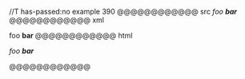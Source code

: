//T has-passed:no
example 390
@@@@@@@@@@@@ src
*foo **bar***
@@@@@@@@@@@@ xml
<?xml version="1.0" encoding="UTF-8"?>
<!DOCTYPE document SYSTEM "CommonMark.dtd">
<document xmlns="http://commonmark.org/xml/1.0">
  <paragraph>
    <emph>
      <text>foo </text>
      <strong>
        <text>bar</text>
      </strong>
    </emph>
  </paragraph>
</document>
@@@@@@@@@@@@ html
<p><em>foo <strong>bar</strong></em></p>
@@@@@@@@@@@@
